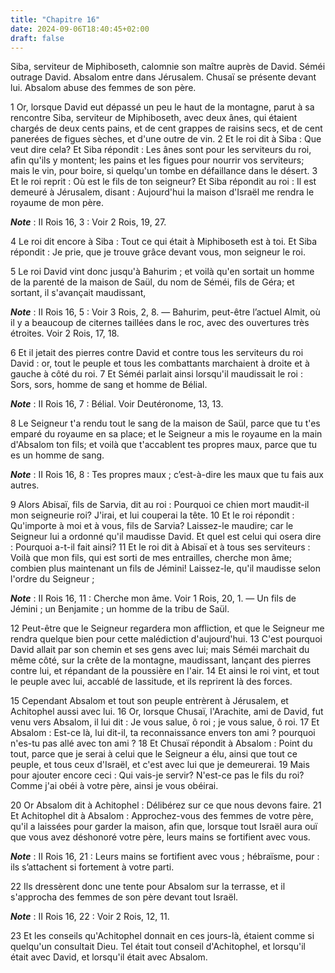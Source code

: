 ```yaml
---
title: "Chapitre 16"
date: 2024-09-06T18:40:45+02:00
draft: false
---
```



Siba, serviteur de Miphiboseth, calomnie son maître auprès de David.
Séméi outrage David.
Absalom entre dans Jérusalem.
Chusaï se présente devant lui.
Absalom abuse des femmes de son père.


1 Or, lorsque David eut dépassé un peu le haut de la montagne, parut à sa rencontre Siba, serviteur de Miphiboseth, avec deux ânes, qui étaient chargés de deux cents pains, et de cent grappes de raisins secs, et de cent panerées de figues sèches, et d'une outre de vin. 2 Et le roi dit à Siba : Que veut dire cela? Et Siba répondit : Les ânes sont pour les serviteurs du roi, afin qu'ils y montent; les pains et les figues pour nourrir vos serviteurs; mais le vin, pour boire, si quelqu'un tombe en défaillance dans le désert. 3 Et le roi reprit : Où est le fils de ton seigneur? Et Siba répondit au roi : Il est demeuré à Jérusalem, disant : Aujourd'hui la maison d'Israël me rendra le royaume de mon père.

***Note*** :  II Rois 16, 3 : Voir 2 Rois, 19, 27.

4 Le roi dit encore à Siba : Tout ce qui était à Miphiboseth est à toi. Et Siba répondit : Je prie, que je trouve grâce devant vous, mon seigneur le roi.


5 Le roi David vint donc jusqu'à Bahurim ; et voilà qu'en sortait un homme de la parenté de la maison de Saül, du nom de Séméi, fils de Géra; et sortant, il s'avançait maudissant,

***Note*** :  II Rois 16, 5 : Voir 3 Rois, 2, 8. ― Bahurim, peut-être l’actuel Almit, où il y a beaucoup de citernes taillées dans le roc, avec des ouvertures très étroites. Voir 2 Rois, 17, 18.

6 Et il jetait des pierres contre David et contre tous les serviteurs du roi David : or, tout le peuple et tous les combattants marchaient à droite et à gauche à côté du roi. 7 Et Séméi parlait ainsi lorsqu'il maudissait le roi : Sors, sors, homme de sang et homme de Bélial.

***Note*** :  II Rois 16, 7 : Bélial. Voir Deutéronome, 13, 13.

8 Le Seigneur t'a rendu tout le sang de la maison de Saül, parce que tu t'es emparé du royaume en sa place; et le Seigneur a mis le royaume en la main d'Absalom ton fils; et voilà que t'accablent tes propres maux, parce que tu es un homme de sang.

***Note*** :  II Rois 16, 8 : Tes propres maux ; c’est-à-dire les maux que tu fais aux autres.

9 Alors Abisaï, fils de Sarvia, dit au roi : Pourquoi ce chien mort maudit-il mon seigneurie roi? J'irai, et lui couperai la tête. 10 Et le roi répondit : Qu'importe à moi et à vous, fils de Sarvia? Laissez-le maudire; car le Seigneur lui a ordonné qu'il maudisse David. Et quel est celui qui osera dire : Pourquoi a-t-il fait ainsi? 11 Et le roi dit à Abisaï et à tous ses serviteurs : Voilà que mon fils, qui est sorti de mes entrailles, cherche mon âme; combien plus maintenant un fils de Jémini! Laissez-le, qu'il maudisse selon l'ordre du Seigneur ;

***Note*** :  II Rois 16, 11 : Cherche mon âme. Voir 1 Rois, 20, 1. ― Un fils de Jémini ; un Benjamite ; un homme de la tribu de Saül.

12 Peut-être que le Seigneur regardera mon affliction, et que le Seigneur me rendra quelque bien pour cette malédiction d'aujourd'hui. 13 C'est pourquoi David allait par son chemin et ses gens avec lui; mais Séméi marchait du même côté, sur la crête de la montagne, maudissant, lançant des pierres contre lui, et répandant de la poussière en l'air. 14 Et ainsi le roi vint, et tout le peuple avec lui, accablé de lassitude, et ils reprirent là des forces.


15 Cependant Absalom et tout son peuple entrèrent à Jérusalem, et Achitophel aussi avec lui. 16 Or, lorsque Chusaï, l'Arachite, ami de David, fut venu vers Absalom, il lui dit : Je vous salue, ô roi ; je vous salue, ô roi. 17 Et Absalom : Est-ce là, lui dit-il, ta reconnaissance envers ton ami ? pourquoi n'es-tu pas allé avec ton ami ? 18 Et Chusaï répondit à Absalom : Point du tout, parce que je serai à celui que le Seigneur a élu, ainsi que tout ce peuple, et tous ceux d'Israël, et c'est avec lui que je demeurerai. 19 Mais pour ajouter encore ceci : Qui vais-je servir? N'est-ce pas le fils du roi? Comme j'ai obéi à votre père, ainsi je vous obéirai.


20 Or Absalom dit à Achitophel : Délibérez sur ce que nous devons faire. 21 Et Achitophel dit à Absalom : Approchez-vous des femmes de votre père, qu'il a laissées pour garder la maison, afin que, lorsque tout Israël aura ouï que vous avez déshonoré votre père, leurs mains se fortifient avec vous.

***Note*** :  II Rois 16, 21 : Leurs mains se fortifient avec vous ; hébraïsme, pour : ils s’attachent si fortement à votre parti.

22 Ils dressèrent donc une tente pour Absalom sur la terrasse, et il s'approcha des femmes de son père devant tout Israël.

***Note*** :  II Rois 16, 22 : Voir 2 Rois, 12, 11.

23 Et les conseils qu'Achitophel donnait en ces jours-là, étaient comme si quelqu'un consultait Dieu. Tel était tout conseil d'Achitophel, et lorsqu'il était avec David, et lorsqu'il était avec Absalom.

